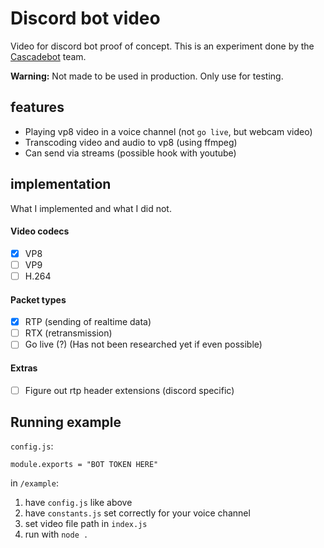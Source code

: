 # Discord bot video
Video for discord bot proof of concept.
This is an experiment done by the [Cascadebot](https://github.com/CascadeBot) team.

**Warning:** Not made to be used in production. Only use for testing.

## features
 - Playing vp8 video in a voice channel (not `go live`, but webcam video)
 - Transcoding video and audio to vp8 (using ffmpeg)
 - Can send via streams (possible hook with youtube)

## implementation
What I implemented and what I did not.

#### Video codecs
 - [X] VP8
 - [ ] VP9
 - [ ] H.264

#### Packet types
 - [X] RTP (sending of realtime data)
 - [ ] RTX (retransmission)
 - [ ] Go live (?) (Has not been researched yet if even possible)

#### Extras
 - [ ] Figure out rtp header extensions (discord specific)

## Running example
`config.js`:
```JS
module.exports = "BOT TOKEN HERE"
```

in `/example`:
1. have `config.js` like above
2. have `constants.js` set correctly for your voice channel
3. set video file path in `index.js`
4. run with `node .`
